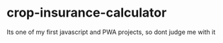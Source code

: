 # crop-insurance-calculator
Its one of my first javascript and PWA projects, so dont judge me with it
